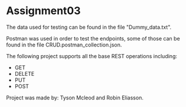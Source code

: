 # Assignment03

The data used for testing can be found in the file "Dummy_data.txt".

Postman was used in order to test the endpoints, some of those can be found in the file CRUD.postman_collection.json.

The following project supports all the base REST operations including:

* GET
* DELETE
* PUT
* POST

Project was made by: Tyson Mcleod and Robin Eliasson.
